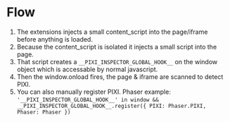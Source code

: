 
# Flow

1. The extensions injects a small content_script into the page/iframe before anything is loaded.
2. Because the content_script is isolated it injects a small script into the page.
3. That script creates a `__PIXI_INSPECTOR_GLOBAL_HOOK__` on the window object which is accessable by normal javascript.
4. Then the window.onload fires, the page & iframe are scanned to detect PIXI.
5. You can also manually register PIXI. Phaser example: `'__PIXI_INSPECTOR_GLOBAL_HOOK__' in window && __PIXI_INSPECTOR_GLOBAL_HOOK__.register({ PIXI: Phaser.PIXI, Phaser: Phaser })`

